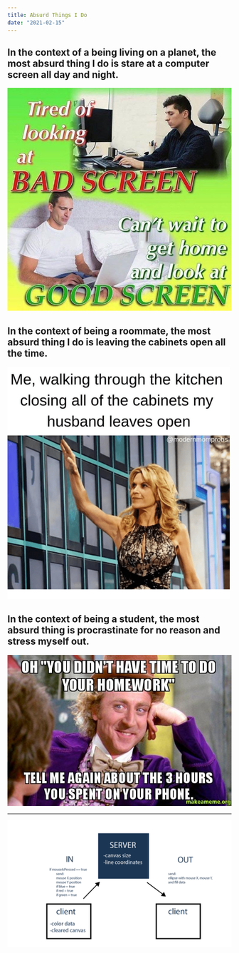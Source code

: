 ```yaml
---
title: Absurd Things I Do
date: "2021-02-15"
---
```


## In the context of a being living on a planet, the most absurd thing I do is stare at a computer screen all day and night.

![good screen](./good-screen.jpg)

## In the context of being a roommate, the most absurd thing I do is leaving the cabinets open all the time.

![cabinets](./cabinets.png)

## In the context of being a student, the most absurd thing is procrastinate for no reason and stress myself out.

![homework](./homework.jpg)

<hr margin="2px"></hr>

![diagram](./diagram.png)